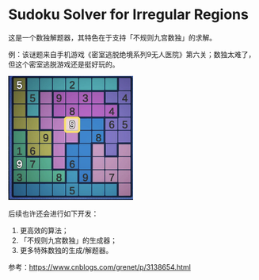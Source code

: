 # Sudoku Solver for Irregular Regions

这是一个数独解题器，其特色在于支持「不规则九宫数独」的求解。

例：该谜题来自手机游戏《密室逃脱绝境系列9无人医院》第六关；数独太难了，但这个密室逃脱游戏还是挺好玩的。

<img src="example.png" width="50%">

后续也许还会进行如下开发：
1. 更高效的算法；
2. 「不规则九宫数独」的生成器；
3. 更多特殊数独的生成/解题器。

参考：https://www.cnblogs.com/grenet/p/3138654.html
